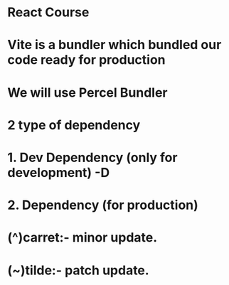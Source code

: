 # React Course
# Vite is a bundler which bundled our code ready for production
# We will use Percel Bundler
# 2 type of dependency
#   1. Dev Dependency (only for development) -D
#   2. Dependency (for production)
# (^)carret:- minor update.
# (~)tilde:- patch update.